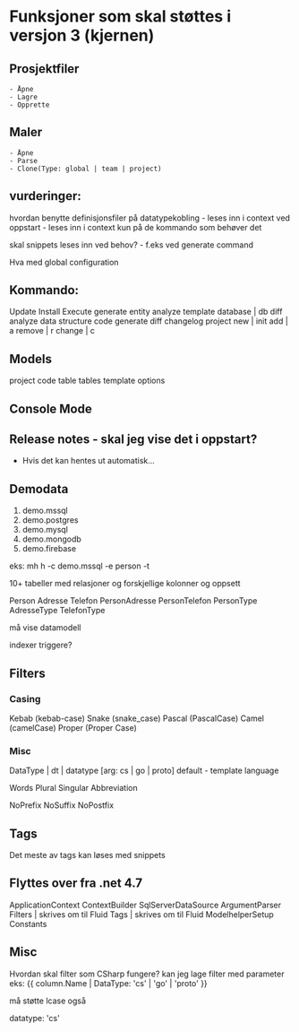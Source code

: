 # Funksjoner som skal støttes i versjon 3 (kjernen)

## Prosjektfiler
    - Åpne
    - Lagre
    - Opprette

## Maler
    - Åpne
    - Parse
    - Clone(Type: global | team | project)

## vurderinger:
hvordan benytte definisjonsfiler på datatypekobling
    - leses inn i context ved oppstart
    - leses inn i context kun på de kommando som behøver det

skal snippets leses inn ved behov?
    - f.eks ved generate command

Hva med global configuration

## Kommando:
Update
Install
Execute
    generate
    entity
        analyze
    template
    database | db
        diff
        analyze
            data
            structure
    code
        generate
        diff
        changelog
    project
        new | init
        add | a
        remove | r
        change | c

## Models
project
code
table
tables
template
options

## Console Mode

## Release notes - skal jeg vise det i oppstart?
- Hvis det kan hentes ut automatisk...

## Demodata

1) demo.mssql
2) demo.postgres
3) demo.mysql
4) demo.mongodb
5) demo.firebase

eks: mh h -c demo.mssql -e person -t

10+ tabeller med relasjoner
og forskjellige kolonner og oppsett

Person
Adresse
Telefon
PersonAdresse
PersonTelefon
PersonType
AdresseType
TelefonType


må vise datamodell

indexer
triggere?


## Filters

### Casing
Kebab   (kebab-case)
Snake   (snake_case)
Pascal  (PascalCase)
Camel   (camelCase)
Proper  (Proper Case)

### Misc
DataType | dt | datatype [arg: cs | go | proto]
    default - template language

Words
Plural
Singular
Abbreviation

NoPrefix
NoSuffix
NoPostfix

## Tags

Det meste av tags kan løses med snippets

## Flyttes over fra .net 4.7

ApplicationContext
ContextBuilder
SqlServerDataSource
ArgumentParser
Filters | skrives om til Fluid
Tags | skrives om til Fluid
ModelhelperSetup
Constants

## Misc
Hvordan skal filter som CSharp fungere?
kan jeg lage filter med parameter
eks: {{ column.Name | DataType: 'cs' | 'go' | 'proto' }}

må støtte lcase også

datatype: 'cs'